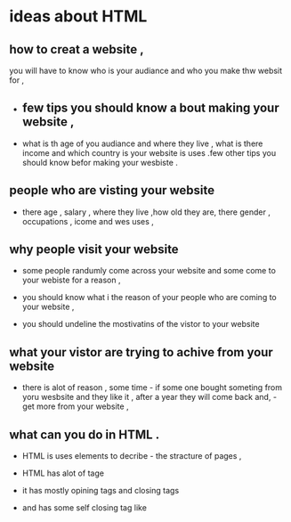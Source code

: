 # ideas about HTML 

## how to creat a website ,

you will have to know who is your audiance and who you make thw websit for ,
- ## few tips you should know a bout making your website ,

* what is th age of you audiance and where they live , what is there income and which country is your website is uses .few other tips you should know befor making your wesbiste .


## people who are visting your website 

* there age , salary , where they live ,how old they are, there gender ,
occupations , icome and wes uses ,


## why people visit your website 

- some people randumly come across   your website and some come to your webiste for a reason ,

- you should know what i the reason of your people who are coming to your website ,

- you should undeline the mostivatins of the vistor to your website 


## what your vistor are trying to achive from your website 

- there is alot of reason , some time - if some one bought someting from yoru wesbsite and they like it , after a year they will come back and, - get more from your website ,


## what can you do in HTML .


- HTML is uses elements to decribe - the stracture of pages ,

- HTML has alot of tage 
- it has mostly opining tags and closing tags 
- and has some self closing tag like <imag >

